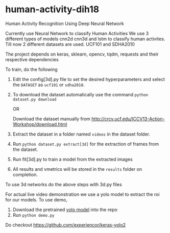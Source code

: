 # human-activity-dih18
Human Activity Recognition Using Deep Neural Network

Currently use Neural Network to classify Human Activities
We use 3 different types of models cnn2d cnn3d and lstm to classify human activites.
Till now 2 different datasets are used. UCF101 and SDHA2010

The project depends on keras, sklearn, opencv, tqdm, requests and their respective dependencies

To train, do the following 
 1. Edit the config[3d].py file to set the desired hyperparameters and select the `DATASET` as `ucf101` or `sdha2010`.
 3. To download the dataset automatically use the command
    `python dataset.py download`
    
    OR
    
    Download the dataset manually from  http://crcv.ucf.edu/ICCV13-Action-Workshop/download.html
 4. Extract the dataset in a folder named `videos` in the dataset folder.
 5. Run `python dataset.py extract[3d]` for the extraction of frames from the dataset.
 6. Run fit[3d].py to train a model from the extracted images
 7. All results and vmetrics will be stored in the `results` folder on completion.
 
To use 3d networks do the above steps with 3d.py files
 
For actual live video demonstration we use a yolo model to extract the roi for our models.
To use demo,
 1. Download the pretrained [yolo model](https://drive.google.com/open?id=1ecI2V5rx1_uZ3cMY6q9yNDujfQo_opn1) into the repo
 2. Run `python demo.py`
 

Do checkout
https://github.com/experiencor/keras-yolo2
